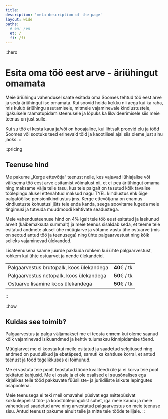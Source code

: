 ```yaml
---
title:
description: 'meta description of the page'
layout: wide
paths:
  # en: /en
  et: /
  fi: /fi
---
```


::hero
# Esita oma töö eest arve - äriühingut omamata

Meie äriühingu vahendusel saate esitada oma Soomes tehtud töö eest arve ja seda äriühingut ise omamata. Kui soovid hoida kokku nii aega kui ka raha, mis kulub äriühingu asutamisele, mitmele vajaminevale kindlustustele, igakuisele raamatupidamisteenusele ja lõpuks ka likvideerimisele siis meie teenus on just sulle.

Kui su töö ei kesta kaua ja/või on hooajaline, kui lihtsalt proovid elu ja tööd Soomes või sootuks teed erinevaid töid ja kaootilisel ajal siis oleme just sinu jaoks.
::

::pricing
## Teenuse hind

Me pakume „Kerge ettevõtja“ teenust neile, kes vajavad lühiajalise või väiksema töö eest arve esitamist võimalust nii, et  ei pea äriühingut omama ning maksame välja teile tasu, kus teie palgalt on tasutud kõik tavalise töölepingu alusel ettenähtud maksud nagu TYEL kindlustus ehk õige palgatöölise pensionikindlustus jms. Kerge ettevõtjana on enamus kindlustuste kohustusi jüts teie enda kanda, seega soovitame lugeda meie tingimusi ja tutvuda muudmoodi kehtivate seadustega.

Meie vahendusteenuse hind on 4% igalt teie töö eest esitatud ja laekunud arvelt (käibemaksuta summalt) ja meie teenus sisaldab seda, et teeme teie esitatud andmete alusel ühe müügiarve ja võtame vastu ühe ostuarve (mis on seotud antud töö ja teenusega) ning ühte palgaarvestust ning kõik selleks vajaminevad ülekanded.

Lisateenusena saame juurde pakkuda rohkem kui ühte palgaarvestust, rohkem kui ühte ostuarvet ja nende ülekandeid.

| | |
| --- | --: |
| Palgaarvestus brutopalk, koos ülekandega | **40**€ / tk |
| Palgaarvestus netopalk, koos ülekandega | **50**€ / tk |
| Ostuarve lisamine koos ülekandega | **50**€ / tk |
::

::how
## Kuidas see toimib?

Palgaarvestus ja palga väljamakset me ei teosta ennem kui oleme saanud kõik vajaminevad isikuandmed ja kehtiv tulumaksu kinnipidamise tõend.

Müügiarvet me ei koosta kui meile esitatud ja saadetud selgitused ning andmed on puudulikud ja ebatäpsed, samuti ka kahtluse korral, et antud teenust ja tööd tegelikkuses ei toimunud.

Me ei vastuta teie poolt teostatud tööde kvaliteedi üle ja ei korva teie pool tekitatud kahjusid.
Me ei osale ja ei ole osalised ei suusõnalises ega kirjalikes teile tööd pakkuvate füüsiliste- ja juriidiliste isikute lepingutes osapoolena.

Meie teenusega ei teki meil omavahel püsivat ega mittepüsivat kokkuleppelist töö- ja koostöölepingulist suhet, iga meie kaudu ja meie vahendusel  saadetud arve ning arvestatud palgaarvestus on meie teenuse sisu. Antud teenust pakume ainult teile ja mitte teie tööde tellijale.
::
